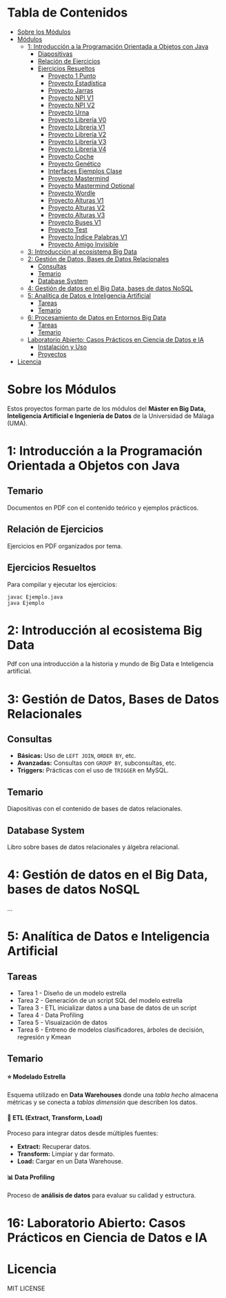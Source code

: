 <h1>Tabla de Contenidos</h1>
<ul>
    <li><a href="#sobre-los-proyectos">Sobre los Módulos</a></li>
    <li><a href="#módulos">Módulos</a>
        <ul>
            <li><a href="#introducción-a-la-programación-orientada-a-objetos-con-java">1: Introducción a la Programación Orientada a Objetos con Java</a>
                <ul>
                    <li><a href="#diapositivas">Diapositivas</a></li>
                    <li><a href="#relación-de-ejercicios">Relación de Ejercicios</a></li>
                    <li><a href="#ejercicios-resueltos">Ejercicios Resueltos</a>
                        <ul>
                            <li><a href="#proyecto1punto">Proyecto 1 Punto</a></li>
                            <li><a href="#proyectoestadistica">Proyecto Estadística</a></li>
                            <li><a href="#proyectojarras">Proyecto Jarras</a></li>
                            <li><a href="#proyectonpiv1">Proyecto NPI V1</a></li>
                            <li><a href="#proyectonpiv2">Proyecto NPI V2</a></li>
                            <li><a href="#proyectourna">Proyecto Urna</a></li>
                            <li><a href="#proyectoLibreriaV0">Proyecto Librería V0</a></li>
                            <li><a href="#proyectoLibreriaV1">Proyecto Librería V1</a></li>
                            <li><a href="#proyectoLibreriaV2">Proyecto Librería V2</a></li>
                            <li><a href="#proyectoLibreriaV3">Proyecto Librería V3</a></li>
                            <li><a href="#proyectoLibreriaV4">Proyecto Librería V4</a></li>
                            <li><a href="#proyectoCoche">Proyecto Coche</a></li>
                            <li><a href="#proyectoGenetico">Proyecto Genético</a></li>
                            <li><a href="#interfaces-ejemplos">Interfaces Ejemplos Clase</a></li>
                            <li><a href="#proyectoMastermind">Proyecto Mastermind</a></li>
                            <li><a href="#proyectoMastermindO">Proyecto Mastermind Optional</a></li>
                            <li><a href="#proyectoWordle">Proyecto Wordle</a></li>
                            <li><a href="#proyectoAlturasV1">Proyecto Alturas V1</a></li>
                            <li><a href="#proyectoAlturasV2">Proyecto Alturas V2</a></li>
                            <li><a href="#proyectoAlturasV3">Proyecto Alturas V3</a></li>
                            <li><a href="#proyectoBusesV1">Proyecto Buses V1</a></li>
                            <li><a href="#proyectoTest">Proyecto Test</a></li>
                            <li><a href="#proyectoIndicePalabrasV1">Proyecto Índice Palabras V1</a></li>
                            <li><a href="#proyectoAmigoInvisible">Proyecto Amigo Invisible</a></li>
                        </ul>
                    </li>
                </ul>
            </li>
            <li>
            <a href="#mod2">3: Introducción al ecosistema Big Data </a>
            </li>
            <li><a href="#gestión-de-datos-bases-de-datos-relacionales">2: Gestión de Datos, Bases de Datos Relacionales</a>
                <ul>
                    <li><a href="#consultas">Consultas</a></li>
                    <li><a href="#mod3diapo">Temario</a></li>
                    <li><a href="#database_system">Database System</a></li>
                </ul>
            </li>
            <li> <a href="#mod4">4: Gestión de datos en el Big Data, bases de datos NoSQL </a>
            <li><a href="#analítica-de-datos-e-inteligencia-artificial">5: Analítica de Datos e Inteligencia Artificial</a>
                <ul>
                    <li><a href="#tareas">Tareas</a></li>
                    <li><a href="#temario5">Temario</a></li>
                </ul>
            </li>
            <li><a href="#procesamiento-de-datos-en-entornos-big-data">6: Procesamiento de Datos en Entornos Big Data</a>
                <ul>
                    <li><a href="#tareas-bigdata">Tareas</a></li>
                    <li><a href="#temario-bigdata">Temario</a></li>
                </ul>
            </li>
            <li><a href="#laboratorio-abierto">Laboratorio Abierto: Casos Prácticos en Ciencia de Datos e IA</a>
                <ul>
                    <li><a href="#instalación-y-uso">Instalación y Uso</a></li>
                    <li><a href="#proyectos-laboratorio">Proyectos</a></li>
                </ul>
            </li>
        </ul>
    </li>
    <li><a href="#licencia">Licencia</a></li>
</ul>

<h1 id="sobre-los-proyectos">Sobre los Módulos</h1>
<p>Estos proyectos forman parte de los módulos del <strong>Máster en Big Data, Inteligencia Artificial e Ingeniería de Datos</strong> de la Universidad de Málaga (UMA).</p>



<h1 id="introducción-a-la-programación-orientada-a-objetos-con-java">  1: Introducción a la Programación Orientada a Objetos con Java</h1>

<h2 id="diapositivas">Temario</h2>
<p>Documentos en PDF con el contenido teórico y ejemplos prácticos.</p>

<h2 id="relación-de-ejercicios">Relación de Ejercicios</h2>
<p>Ejercicios en PDF organizados por tema.</p>

<h2 id="ejercicios-resueltos">Ejercicios Resueltos</h2>
<p>Para compilar y ejecutar los ejercicios:</p>

<pre><code>javac Ejemplo.java
java Ejemplo
</code></pre>

<h1 id="mod2">2: Introducción al ecosistema Big Data </h1>
<p>Pdf con una introducción a la historia y mundo de Big Data e Inteligencia artificial. </p>

<h1 id="gestión-de-datos-bases-de-datos-relacionales">3: Gestión de Datos, Bases de Datos Relacionales</h1>

<h2 id="consultas">Consultas</h2>
<ul>
    <li><strong>Básicas:</strong> Uso de <code>LEFT JOIN</code>, <code>ORDER BY</code>, etc.</li>
    <li><strong>Avanzadas:</strong> Consultas con <code>GROUP BY</code>, subconsultas, etc.</li>
    <li><strong>Triggers:</strong> Prácticas con el uso de <code>TRIGGER</code> en MySQL.</li>
</ul>

<h2 id="mod3diapo">Temario</h2>
<p>Diapositivas con el contenido de bases de datos relacionales.</p>

<h2 id="database_system">Database System</h2>
<p>Libro sobre bases de datos relacionales y álgebra relacional.</p>

 <h1 id="mod4">4: Gestión de datos en el Big Data, bases de datos NoSQL </h1>
 ...
<h1 id="analítica-de-datos-e-inteligencia-artificial">5: Analítica de Datos e Inteligencia Artificial</h1>

<h2 id="tareas">Tareas</h2>
<ul>
    <li>Tarea 1 - Diseño de un modelo estrella</li>
    <li>Tarea 2 - Generación de un script SQL del modelo estrella</li>
    <li>Tarea 3 - ETL inicializar datos a una base de datos de un script</li>
    <li>Tarea 4 - Data Profiling</li>
    <li>Tarea 5 - Visuaización de datos</li>
    <li>Tarea 6 - Entreno de modelos clasificadores, árboles de decisión, regresión y Kmean</li>
</ul>

<h2 id="temario5">Temario</h2>
<h4>⭐ Modelado Estrella</h4>
<p>Esquema utilizado en <strong>Data Warehouses</strong> donde una <em>tabla hecho</em> almacena métricas y se conecta a <em>tablas dimensión</em> que describen los datos.</p>


<h4 id="etl">🔄 ETL (Extract, Transform, Load)</h4>
<p>Proceso para integrar datos desde múltiples fuentes:</p>
<ul>
    <li><strong>Extract:</strong> Recuperar datos.</li>
    <li><strong>Transform:</strong> Limpiar y dar formato.</li>
    <li><strong>Load:</strong> Cargar en un Data Warehouse.</li>
</ul>



<h4 id="data-profiling">📊 Data Profiling</h4>
<p>Proceso de <strong>análisis de datos</strong> para evaluar su calidad y estructura.</p>



<h1 id="laboratorio-abierto">16: Laboratorio Abierto: Casos Prácticos en Ciencia de Datos e IA</h1>


<h1 id="licencia">Licencia</h1>
<p>MIT LICENSE</p>
